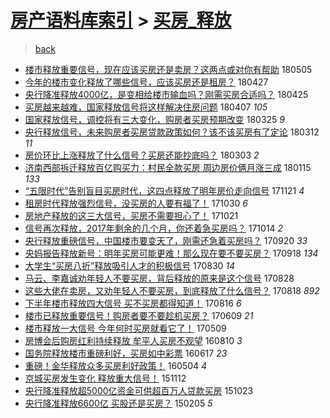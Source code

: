 [房产语料库索引](../../README.md)  > [买房_释放](买房_释放.md)
====
> [back](../README.md)

- [楼市释放重要信号，现在应该买房还是卖房？这两点或对你有帮助](http://jkwz.applinzi.com/ittc/7099717135888811015.html#%E6%A5%BC%E5%B8%82%E9%87%8A%E6%94%BE%E9%87%8D%E8%A6%81%E4%BF%A1%E5%8F%B7%EF%BC%8C%E7%8E%B0%E5%9C%A8%E5%BA%94%E8%AF%A5%E4%B9%B0%E6%88%BF%E8%BF%98%E6%98%AF%E5%8D%96%E6%88%BF%EF%BC%9F%E8%BF%99%E4%B8%A4%E7%82%B9%E6%88%96%E5%AF%B9%E4%BD%A0%E6%9C%89%E5%B8%AE%E5%8A%A9) 180505  
- [今年的楼市变化释放了哪些信号，应该买房还是租房？](http://jkwz.applinzi.com/ittc/7096390431292261383.html#%E4%BB%8A%E5%B9%B4%E7%9A%84%E6%A5%BC%E5%B8%82%E5%8F%98%E5%8C%96%E9%87%8A%E6%94%BE%E4%BA%86%E5%93%AA%E4%BA%9B%E4%BF%A1%E5%8F%B7%EF%BC%8C%E5%BA%94%E8%AF%A5%E4%B9%B0%E6%88%BF%E8%BF%98%E6%98%AF%E7%A7%9F%E6%88%BF%EF%BC%9F) 180427  
- [央行降准释放4000亿，是变相给楼市输血吗？刚需买房合适吗？](http://jkwz.applinzi.com/ittc/7095908259561210887.html#%E5%A4%AE%E8%A1%8C%E9%99%8D%E5%87%86%E9%87%8A%E6%94%BE4000%E4%BA%BF%EF%BC%8C%E6%98%AF%E5%8F%98%E7%9B%B8%E7%BB%99%E6%A5%BC%E5%B8%82%E8%BE%93%E8%A1%80%E5%90%97%EF%BC%9F%E5%88%9A%E9%9C%80%E4%B9%B0%E6%88%BF%E5%90%88%E9%80%82%E5%90%97%EF%BC%9F) 180425  
- [买房越来越难，国家释放信号将这样解决住房问题](http://jkwz.applinzi.com/ittc/7089017756689368075.html#%E4%B9%B0%E6%88%BF%E8%B6%8A%E6%9D%A5%E8%B6%8A%E9%9A%BE%EF%BC%8C%E5%9B%BD%E5%AE%B6%E9%87%8A%E6%94%BE%E4%BF%A1%E5%8F%B7%E5%B0%86%E8%BF%99%E6%A0%B7%E8%A7%A3%E5%86%B3%E4%BD%8F%E6%88%BF%E9%97%AE%E9%A2%98) 180407 *105* 
- [国家释放信号，调控将有三大变化，购房者买房预期改变](http://jkwz.applinzi.com/ittc/7084369876640859152.html#%E5%9B%BD%E5%AE%B6%E9%87%8A%E6%94%BE%E4%BF%A1%E5%8F%B7%EF%BC%8C%E8%B0%83%E6%8E%A7%E5%B0%86%E6%9C%89%E4%B8%89%E5%A4%A7%E5%8F%98%E5%8C%96%EF%BC%8C%E8%B4%AD%E6%88%BF%E8%80%85%E4%B9%B0%E6%88%BF%E9%A2%84%E6%9C%9F%E6%94%B9%E5%8F%98) 180325 *9* 
- [央行释放信号，未来购房者买房贷款政策如何？该不该买房有了定论](http://jkwz.applinzi.com/ittc/7079534956353422343.html#%E5%A4%AE%E8%A1%8C%E9%87%8A%E6%94%BE%E4%BF%A1%E5%8F%B7%EF%BC%8C%E6%9C%AA%E6%9D%A5%E8%B4%AD%E6%88%BF%E8%80%85%E4%B9%B0%E6%88%BF%E8%B4%B7%E6%AC%BE%E6%94%BF%E7%AD%96%E5%A6%82%E4%BD%95%EF%BC%9F%E8%AF%A5%E4%B8%8D%E8%AF%A5%E4%B9%B0%E6%88%BF%E6%9C%89%E4%BA%86%E5%AE%9A%E8%AE%BA) 180312 *11* 
- [房价环比上涨释放了什么信号？买房还能抄底吗？](http://jkwz.applinzi.com/ittc/7076207586276017163.html#%E6%88%BF%E4%BB%B7%E7%8E%AF%E6%AF%94%E4%B8%8A%E6%B6%A8%E9%87%8A%E6%94%BE%E4%BA%86%E4%BB%80%E4%B9%88%E4%BF%A1%E5%8F%B7%EF%BC%9F%E4%B9%B0%E6%88%BF%E8%BF%98%E8%83%BD%E6%8A%84%E5%BA%95%E5%90%97%EF%BC%9F) 180303 *2* 
- [济南西部拆迁释放百亿购买力：村民全款买房 周边房价俩月涨三成](http://jkwz.applinzi.com/ittc/7058826065428874246.html#%E6%B5%8E%E5%8D%97%E8%A5%BF%E9%83%A8%E6%8B%86%E8%BF%81%E9%87%8A%E6%94%BE%E7%99%BE%E4%BA%BF%E8%B4%AD%E4%B9%B0%E5%8A%9B%EF%BC%9A%E6%9D%91%E6%B0%91%E5%85%A8%E6%AC%BE%E4%B9%B0%E6%88%BF+%E5%91%A8%E8%BE%B9%E6%88%BF%E4%BB%B7%E4%BF%A9%E6%9C%88%E6%B6%A8%E4%B8%89%E6%88%90) 180115 *133* 
- [“五限时代”告别盲目买房时代，这四点释放了明年房价走向信号](http://jkwz.applinzi.com/ittc/7038411095843275793.html#%E2%80%9C%E4%BA%94%E9%99%90%E6%97%B6%E4%BB%A3%E2%80%9D%E5%91%8A%E5%88%AB%E7%9B%B2%E7%9B%AE%E4%B9%B0%E6%88%BF%E6%97%B6%E4%BB%A3%EF%BC%8C%E8%BF%99%E5%9B%9B%E7%82%B9%E9%87%8A%E6%94%BE%E4%BA%86%E6%98%8E%E5%B9%B4%E6%88%BF%E4%BB%B7%E8%B5%B0%E5%90%91%E4%BF%A1%E5%8F%B7) 171121 *4* 
- [租房时代释放强烈信号，没买房的人要有福了！](http://jkwz.applinzi.com/ittc/7030066471055655953.html#%E7%A7%9F%E6%88%BF%E6%97%B6%E4%BB%A3%E9%87%8A%E6%94%BE%E5%BC%BA%E7%83%88%E4%BF%A1%E5%8F%B7%EF%BC%8C%E6%B2%A1%E4%B9%B0%E6%88%BF%E7%9A%84%E4%BA%BA%E8%A6%81%E6%9C%89%E7%A6%8F%E4%BA%86%EF%BC%81) 171030 *6* 
- [房地产释放的这三大信号，买房不需要担心了！](http://jkwz.applinzi.com/ittc/7026821813999502352.html#%E6%88%BF%E5%9C%B0%E4%BA%A7%E9%87%8A%E6%94%BE%E7%9A%84%E8%BF%99%E4%B8%89%E5%A4%A7%E4%BF%A1%E5%8F%B7%EF%BC%8C%E4%B9%B0%E6%88%BF%E4%B8%8D%E9%9C%80%E8%A6%81%E6%8B%85%E5%BF%83%E4%BA%86%EF%BC%81) 171021  
- [信号再次释放，2017年剩余的几个月，你还着急买房吗？](http://jkwz.applinzi.com/ittc/7024395702103442448.html#%E4%BF%A1%E5%8F%B7%E5%86%8D%E6%AC%A1%E9%87%8A%E6%94%BE%EF%BC%8C2017%E5%B9%B4%E5%89%A9%E4%BD%99%E7%9A%84%E5%87%A0%E4%B8%AA%E6%9C%88%EF%BC%8C%E4%BD%A0%E8%BF%98%E7%9D%80%E6%80%A5%E4%B9%B0%E6%88%BF%E5%90%97%EF%BC%9F) 171014 *2* 
- [央行释放重磅信号，中国楼市要变天了，刚需还急着买房吗？](http://jkwz.applinzi.com/ittc/7015341472868729872.html#%E5%A4%AE%E8%A1%8C%E9%87%8A%E6%94%BE%E9%87%8D%E7%A3%85%E4%BF%A1%E5%8F%B7%EF%BC%8C%E4%B8%AD%E5%9B%BD%E6%A5%BC%E5%B8%82%E8%A6%81%E5%8F%98%E5%A4%A9%E4%BA%86%EF%BC%8C%E5%88%9A%E9%9C%80%E8%BF%98%E6%80%A5%E7%9D%80%E4%B9%B0%E6%88%BF%E5%90%97%EF%BC%9F) 170920 *33* 
- [央妈报告释放新号：明年买房可能更难！那么现在要不要买房？](http://jkwz.applinzi.com/ittc/7014603825057629201.html#%E5%A4%AE%E5%A6%88%E6%8A%A5%E5%91%8A%E9%87%8A%E6%94%BE%E6%96%B0%E5%8F%B7%EF%BC%9A%E6%98%8E%E5%B9%B4%E4%B9%B0%E6%88%BF%E5%8F%AF%E8%83%BD%E6%9B%B4%E9%9A%BE%EF%BC%81%E9%82%A3%E4%B9%88%E7%8E%B0%E5%9C%A8%E8%A6%81%E4%B8%8D%E8%A6%81%E4%B9%B0%E6%88%BF%EF%BC%9F) 170918 *134* 
- [大学生“买房八折”释放吸引人才的积极信号](http://jkwz.applinzi.com/ittc/7007748064046220304.html#%E5%A4%A7%E5%AD%A6%E7%94%9F%E2%80%9C%E4%B9%B0%E6%88%BF%E5%85%AB%E6%8A%98%E2%80%9D%E9%87%8A%E6%94%BE%E5%90%B8%E5%BC%95%E4%BA%BA%E6%89%8D%E7%9A%84%E7%A7%AF%E6%9E%81%E4%BF%A1%E5%8F%B7) 170830 *14* 
- [马云、李嘉诚劝年轻人不要买房，背后释放的原来是这个信号](http://jkwz.applinzi.com/ittc/7006651215155561489.html#%E9%A9%AC%E4%BA%91%E3%80%81%E6%9D%8E%E5%98%89%E8%AF%9A%E5%8A%9D%E5%B9%B4%E8%BD%BB%E4%BA%BA%E4%B8%8D%E8%A6%81%E4%B9%B0%E6%88%BF%EF%BC%8C%E8%83%8C%E5%90%8E%E9%87%8A%E6%94%BE%E7%9A%84%E5%8E%9F%E6%9D%A5%E6%98%AF%E8%BF%99%E4%B8%AA%E4%BF%A1%E5%8F%B7) 170828  
- [这些大佬在卖房，又劝年轻人不要买房，到底释放了什么信号？](http://jkwz.applinzi.com/ittc/7002936370241471504.html#%E8%BF%99%E4%BA%9B%E5%A4%A7%E4%BD%AC%E5%9C%A8%E5%8D%96%E6%88%BF%EF%BC%8C%E5%8F%88%E5%8A%9D%E5%B9%B4%E8%BD%BB%E4%BA%BA%E4%B8%8D%E8%A6%81%E4%B9%B0%E6%88%BF%EF%BC%8C%E5%88%B0%E5%BA%95%E9%87%8A%E6%94%BE%E4%BA%86%E4%BB%80%E4%B9%88%E4%BF%A1%E5%8F%B7%EF%BC%9F) 170818 *892* 
- [下半年楼市释放四大信号 买不买房都得知道！](http://jkwz.applinzi.com/ittc/7002510357468546064.html#%E4%B8%8B%E5%8D%8A%E5%B9%B4%E6%A5%BC%E5%B8%82%E9%87%8A%E6%94%BE%E5%9B%9B%E5%A4%A7%E4%BF%A1%E5%8F%B7+%E4%B9%B0%E4%B8%8D%E4%B9%B0%E6%88%BF%E9%83%BD%E5%BE%97%E7%9F%A5%E9%81%93%EF%BC%81) 170816 *6* 
- [楼市已释放重要信号！购房者要不要趁机买房？](http://jkwz.applinzi.com/ittc/6977094241871201285.html#%E6%A5%BC%E5%B8%82%E5%B7%B2%E9%87%8A%E6%94%BE%E9%87%8D%E8%A6%81%E4%BF%A1%E5%8F%B7%EF%BC%81%E8%B4%AD%E6%88%BF%E8%80%85%E8%A6%81%E4%B8%8D%E8%A6%81%E8%B6%81%E6%9C%BA%E4%B9%B0%E6%88%BF%EF%BC%9F) 170609 *21* 
- [​楼市释放一大信号 今年何时买房就看它了！](http://jkwz.applinzi.com/ittc/6965621477020795909.html#%E2%80%8B%E6%A5%BC%E5%B8%82%E9%87%8A%E6%94%BE%E4%B8%80%E5%A4%A7%E4%BF%A1%E5%8F%B7+%E4%BB%8A%E5%B9%B4%E4%BD%95%E6%97%B6%E4%B9%B0%E6%88%BF%E5%B0%B1%E7%9C%8B%E5%AE%83%E4%BA%86%EF%BC%81) 170509  
- [房博会后购房红利持续释放 牟平人买房不观望](http://jkwz.applinzi.com/ittc/6864679657793913860.html#%E6%88%BF%E5%8D%9A%E4%BC%9A%E5%90%8E%E8%B4%AD%E6%88%BF%E7%BA%A2%E5%88%A9%E6%8C%81%E7%BB%AD%E9%87%8A%E6%94%BE+%E7%89%9F%E5%B9%B3%E4%BA%BA%E4%B9%B0%E6%88%BF%E4%B8%8D%E8%A7%82%E6%9C%9B) 160810 *3* 
- [国务院释放楼市重磅利好，买房如中彩票](http://jkwz.applinzi.com/ittc/6844706601570927621.html#%E5%9B%BD%E5%8A%A1%E9%99%A2%E9%87%8A%E6%94%BE%E6%A5%BC%E5%B8%82%E9%87%8D%E7%A3%85%E5%88%A9%E5%A5%BD%EF%BC%8C%E4%B9%B0%E6%88%BF%E5%A6%82%E4%B8%AD%E5%BD%A9%E7%A5%A8) 160617 *23* 
- [重磅！金华释放众多买房利好政策！](http://jkwz.applinzi.com/ittc/6828302291828212741.html#%E9%87%8D%E7%A3%85%EF%BC%81%E9%87%91%E5%8D%8E%E9%87%8A%E6%94%BE%E4%BC%97%E5%A4%9A%E4%B9%B0%E6%88%BF%E5%88%A9%E5%A5%BD%E6%94%BF%E7%AD%96%EF%BC%81) 160504 *4* 
- [京城买房发生变化  释放重大信号！](http://jkwz.applinzi.com/ittc/6763751876055270404.html#%E4%BA%AC%E5%9F%8E%E4%B9%B0%E6%88%BF%E5%8F%91%E7%94%9F%E5%8F%98%E5%8C%96++%E9%87%8A%E6%94%BE%E9%87%8D%E5%A4%A7%E4%BF%A1%E5%8F%B7%EF%BC%81) 151112  
- [央行降准释放超5000亿资金可供超百万人贷款买房](http://jkwz.applinzi.com/ittc/6756458047866930181.html#%E5%A4%AE%E8%A1%8C%E9%99%8D%E5%87%86%E9%87%8A%E6%94%BE%E8%B6%855000%E4%BA%BF%E8%B5%84%E9%87%91%E5%8F%AF%E4%BE%9B%E8%B6%85%E7%99%BE%E4%B8%87%E4%BA%BA%E8%B4%B7%E6%AC%BE%E4%B9%B0%E6%88%BF) 151023  
- [央行降准释放6600亿 买股还是买房？](http://jkwz.applinzi.com/ittc/547650611389520087.html#%E5%A4%AE%E8%A1%8C%E9%99%8D%E5%87%86%E9%87%8A%E6%94%BE6600%E4%BA%BF+%E4%B9%B0%E8%82%A1%E8%BF%98%E6%98%AF%E4%B9%B0%E6%88%BF%EF%BC%9F) 150205 *5* 
